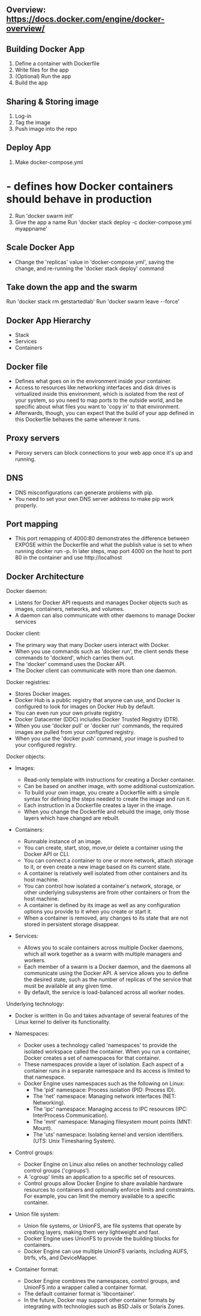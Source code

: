 ## Overview: https://docs.docker.com/engine/docker-overview/

## Building Docker App

1. Define a container with Dockerfile
2. Write files for the app
3. (Optional) Run the app
4. Build the app

## Sharing & Storing image

1. Log-in
2. Tag the image
3. Push image into the repo

## Deploy App

1. Make docker-compose.yml

# - defines how Docker containers should behave in production

2. Run 'docker swarm init'
3. Give the app a name
   Run 'docker stack deploy -c docker-compose.yml myappname'

## Scale Docker App

- Change the 'replicas' value in 'docker-compose.yml', saving the change, and re-running the 'docker stack deploy' command

## Take down the app and the swarm

Run 'docker stack rm getstartedlab'
Run 'docker swarm leave --force'

## Docker App Hierarchy

- Stack
- Services
- Containers

## Docker file

- Defines what goes on in the environment inside your container.
- Access to resources like networking interfaces and disk drives is virtualized inside this environment, which is isolated from the rest of your system, so you need to map ports to the outside world, and be specific about what files you want to 'copy in' to that environment.
- Afterwards, though, you can expect that the build of your app defined in this Dockerfile behaves the same wherever it runs.

## Proxy servers

- Peroxy servers can block connections to your web app once it's up and running.

## DNS

- DNS misconfigurations can generate problems with pip.
- You need to set your own DNS server address to make pip work properly.

## Port mapping

- This port remapping of 4000:80 demonstrates the difference between EXPOSE within the Dockerfile and what the publish value is set to when running docker run -p. In later steps, map port 4000 on the host to port 80 in the container and use http://localhost

## Docker Architecture

Docker daemon:

- Listens for Docker API requests and manages Docker objects such as images, containers, networks, and volumes.
- A daemon can also communicate with other daemons to manage Docker services

Docker client:

- The primary way that many Docker users interact with Docker.
- When you use commands such as 'docker run', the client sends these commands to 'dockerd', which carries them out.
- The 'docker' command uses the Docker API.
- The Docker client can communicate with more than one daemon.

Docker registries:

- Stores Docker images.
- Docker Hub is a public registry that anyone can use, and Docker is configured to look for images on Docker Hub by default.
- You can even run your own private registry.
- Docker Datacenter (DDC) includes Docker Trusted Registry (DTR).
- When you use 'docker pull' or 'docker run' commands, the required images are pulled from your configured registry.
- When you use the 'docker push' command, your image is pushed to your configured registry.

Docker objects:

- Images:

  - Read-only template with instructions for creating a Docker container.
  - Can be based on another image, with some additional customization.
  - To build your own image, you create a Dockerfile with a simple syntax for defining the steps needed to create the image and run it.
  - Each instruction in a Dockerfile creates a layer in the image.
  - When you change the Dockerfile and rebuild the image, only those layers which have changed are rebuilt.

- Containers:

  - Runnable instance of an image.
  - You can create, start, stop, move,or delete a container using the Docker API or CLI.
  - You can connect a container to one or more network, attach storage to it, or even create a new image based on its current state.
  - A container is relatively well isolated from other containers and its host machine.
  - You can control how isolated a container's network, storage, or other underlying subsystems are from other containers or from the host machine.
  - A container is defined by its image as well as any configuration options you provide to it when you create or start it.
  - When a container is removed, any changes to its state that are not stored in persistent storage disappear.

- Services:
  - Allows you to scale containers across multiple Docker daemons, which all work together as a swarm with multiple managers and workers.
  - Each member of a swarm is a Docker daemon, and the daemons all communicate using the Docker API.
    A service allows you to define the desired state, such as the number of replicas of the service that must be available at any given time.
  - By default, the service is load-balanced across all worker nodes.

Underlying technology:

- Docker is written in Go and takes advantage of several features of the Linux kernel to deliver its functionality.

- Namespaces:

  - Docker uses a technology called 'namespaces' to provide the isolated workspace called the container. When you run a container, Docker creates a set of namespaces for that container.
  - These namespaces provide a layer of isolation. Each aspect of a container runs in a separate namespace and its access is limited to that namespace.
  - Docker Engine uses namespaces such as the following on Linux:
    - The 'pid' namespace: Process isolation (PID: Process ID).
    - The 'net' namespace: Managing network interfaces (NET: Networking).
    - The 'ipc' namespace: Managing access to IPC resources (IPC: InterProcess Communication).
    - The 'mnt' namespace: Managing filesystem mount points (MNT: Mount).
    - The 'uts' namespace: Isolating kernel and version identifiers. (UTS: Unix Timesharing System).

- Control groups:

  - Docker Engine on Linux also relies on another technology called control groups ('cgroups').
  - A 'cgroup' limits an application to a specific set of resources.
  - Control groups allow Docker Engine to share available hardware resources to containers and optionally enforce limits and constraints. For example, you can limit the memory available to a specific container.

- Union file system:

  - Union file systems, or UnionFS, are file systems that operate by creating layers, making them very lightweight and fast.
  - Docker Engine uses UnionFS to provide the building blocks for containers.
  - Docker Engine can use multiple UnionFS variants, including AUFS, btrfs, vfs, and DeviceMapper.

- Container format:
  - Docker Engine combines the namespaces, control groups, and UnionFS into a wrapper called a container format.
  - The default container format is 'libcontainer'.
  - In the future, Docker may support other container formats by integrating with technologies such as BSD Jails or Solaris Zones.
